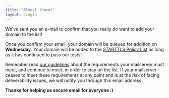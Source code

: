 ```yaml
---
title: "Almost there!"
layout: single
---
```


We've sent you an e-mail to confirm that you really do want to add your domain to the list!

Once you confirm your email, your domain will be queued for addition on **<span class="next-queue-date">Wednesday</span>**. Your domain will be added to the [STARTTLS Policy List](/policy-list) as long as it has continued to pass our tests!

Remember read [our guidelines](/policy-list) about the requirements your mailserver must meet, and continue to meet, in order to stay on the list. If your mailserver ceases to meet these requirements at any point and is at the risk of facing deliverability issues, we will notify you through this email address.

<b>Thanks for helping us secure email for everyone :)</b>
